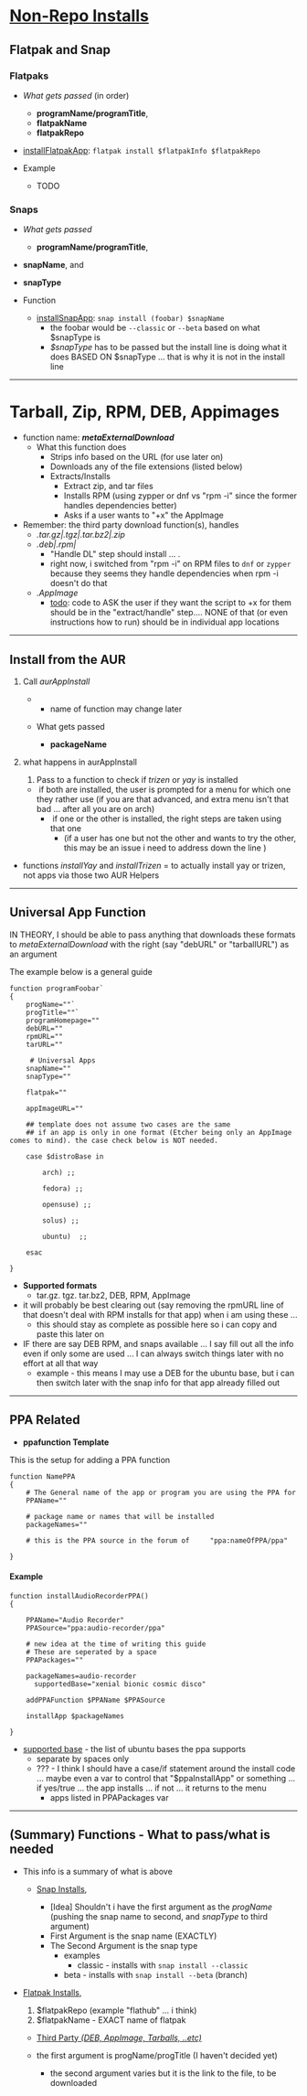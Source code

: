 # <u>Non-Repo Installs</u>

## Flatpak and Snap

### Flatpaks

-   _What gets passed_ (in order)
    -   **programName/programTitle**,
    -   **flatpakName**
    -   **flatpakRepo**


-   <u>installFlatpakApp</u>: `flatpak install $flatpakInfo $flatpakRepo`
-   Example

    -   TODO

### Snaps

-   _What gets passed_

    -   **programName/programTitle**,
-   **snapName**, and
-   **snapType**
-   Function
    -   <u>installSnapApp</u>: `snap install (foobar) $snapName`
        -   the foobar would be `--classic` or `--beta` based on what $snapType is
        -   _$snapType_ has to be passed but the install line is doing what it does BASED ON $snapType ... that is why it is not in the install line

* * *

# Tarball, Zip, RPM, DEB, Appimages

-   function name: **_metaExternalDownload_**
    -   What this function does
        -   Strips info based on the URL (for use later on)
        -   Downloads any of the file extensions (listed below)
        -   Extracts/Installs
            -   Extract zip, and tar files
            -   Installs RPM (using zypper or dnf vs "rpm -i" since the former handles dependencies better)
            -   Asks if a user wants to "+x" the AppImage
-   Remember: the third party download function(s), handles
    -   _.tar.gz|.tgz|.tar.bz2|.zip_
    -   _.deb|.rpm|_
        -   "Handle DL" step should install ... .
        -   right now, i switched from "rpm -i" on RPM files to `dnf` or `zypper` because they seems they handle dependencies when rpm -i doesn't do that
    -   _.AppImage_
        -   <u>todo</u>: code to ASK the user if they want the script to +x for them should be in the "extract/handle" step.... NONE of that (or even instructions how to run) should be in individual app locations

* * *

## Install from the AUR

1.  Call _aurAppInstall_

    -   -   name of function may change later

    -   What gets passed
        -   **packageName**

2.  what happens in aurAppInstall

    1.  Pass to a function to check if _trizen_ or _yay_ is installed

    -   ​	if both are installed, the user is prompted for a menu for which one they rather use (if you are that advanced, and extra menu isn't that bad ... after all you are on arch)
        -   ​	if one or the other is installed, the right steps are taken using that one
            -   (if a user has one but not the other and wants to try the other, this may be an issue i need to address down the line )

-   functions _installYay_ and _installTrizen_ = to actually install yay or trizen, not apps via those two AUR Helpers

* * *

## Universal App Function

IN THEORY, I should be able to pass anything that downloads these formats to _metaExternalDownload_ with the right (say "debURL" or "tarballURL") as an argument

The example below is a general guide

    function programFoobar`
    {
        progName=""`
        progTitle=""`
        programHomepage=""
        debURL=""
        rpmURL=""
        tarURL=""

         # Universal Apps
        snapName=""
        snapType=""

        flatpak=""

        appImageURL=""

        ## template does not assume two cases are the same
        ## if an app is only in one format (Etcher being only an AppImage comes to mind). the case check below is NOT needed.

        case $distroBase in

            arch) ;;

            fedora) ;;

            opensuse) ;;

            solus) ;;

            ubuntu)  ;;

        esac

    }

-   **Supported formats**
    -   tar.gz. tgz. tar.bz2, DEB, RPM, AppImage
-   it will probably be best clearing out (say removing the rpmURL line of that doesn't deal with RPM installs for that app) when i am using these ...
    -   this should stay as complete as possible here so i can copy and paste this later on
-   IF there are say DEB RPM, and snaps available ... I say fill out all the info even if only some are used ... I can always switch things later with no effort at all that way
    -   example - this means I may use a DEB for the ubuntu base, but i can then switch later with the snap info for that app already filled out

* * *

## PPA Related

-   **ppafunction Template**

This is the setup for adding a PPA function

    function NamePPA
    {
        # The General name of the app or program you are using the PPA for
        PPAName=""

        # package name or names that will be installed
        packageNames=""

        # this is the PPA source in the forum of     "ppa:nameOfPPA/ppa"

    }

#### Example

    function installAudioRecorderPPA()
    {

        PPAName="Audio Recorder"
        PPASource="ppa:audio-recorder/ppa"

        # new idea at the time of writing this guide
        # These are seperated by a space
        PPAPackages=""

        packageNames=audio-recorder
    	  supportedBase="xenial bionic cosmic disco"

        addPPAFunction $PPAName $PPASource

        installApp $packageNames

    }

-   <u>supported base</u> - the list of ubuntu bases the ppa supports
    -   separate by spaces only
    -   ??? - I think I should have a case/if statement around the install code ... maybe even a var to control that "$ppaInstallApp" or something ... if yes/true ... the app installs ... if not ... it returns to the menu
        -   apps listed in PPAPackages var

* * *

## (Summary) Functions - What to pass/what is needed

-   This info is a summary of what is above

    -   <u>Snap Installs</u>,

        -   [Idea] Shouldn't i have the first argument as the _progName_ (pushing the snap name to second, and _snapType_ to third argument)
        -   First Argument is the snap name  (EXACTLY)
        -   The Second Argument is the snap type
            -   examples
                -   classic - installs with `snap install --classic`
            -   beta - installs with `snap install --beta` (branch)

-   <u>Flatpak Installs</u>,

    1.  $flatpakRepo (example "flathub" ... i think)
    2.  $flatpakName - EXACT name of flatpak

    -   <u>Third Party _(DEB, AppImage, Tarballs, ..etc)_</u>

    -   the first argument is progName/progTitle (I haven't decided  yet)
        -   the second argument varies but it is the link to the file, to be downloaded
